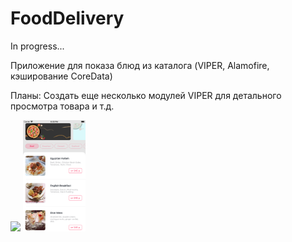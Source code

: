 # FoodDelivery
In progress...

Приложение для показа блюд из каталога (VIPER, Alamofire, кэширование CoreData)

Планы:
Создать еще несколько модулей VIPER для детального просмотра товара и т.д.

<p float="left">
  <img src="/https://github.com/Wayssman/Wayssman/blob/main/FoodDelivery1.png" width="100" />
  <img src="https://github.com/Wayssman/Wayssman/blob/main/FoodDelivery1.png" width="100" /> 
</p>
